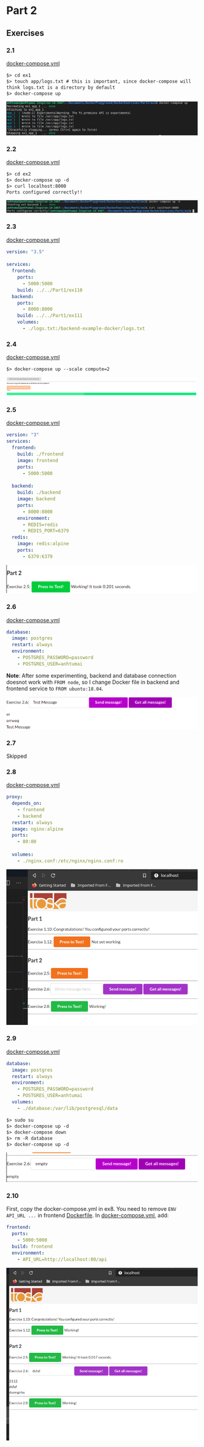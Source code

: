 # Part 2

## Exercises

### 2.1

[docker-compose.yml](./ex1/docker-compose.yml)

```shell
$> cd ex1
$> touch app/logs.txt # this is important, since docker-compose will think logs.txt is a directory by default
$> docker-compose up
```

![2.1](./2-1.png)

### 2.2

[docker-compose.yml](./ex2/docker-compose.yml)

```shell
$> cd ex2
$> docker-compose up -d
$> curl localhost:8000
Ports configured correctly!!
```

![2.2](2-2.png)

### 2.3

[docker-compose.yml](./ex3/docker-compose.yml)

```yaml
version: "3.5"

services:
  frontend:
    ports:
      - 5000:5000
    build: ../../Part1/ex110
  backend:
    ports:
      - 8000:8000
    build: ../../Part1/ex111
    volumes:
      - ./logs.txt:/backend-example-docker/logs.txt
```

### 2.4

[docker-compose.yml](./scaling-exercise/docker-compose.yml)

```shell
$> docker-compose up --scale compute=2
```

![2.4](2-4.png)

### 2.5

[docker-compose.yml](./ex5/docker-compose.yml)

```yaml
version: "3"
services:
  frontend:
    build: ./frontend
    image: frontend
    ports:
      - 5000:5000

  backend:
    build: ./backend
    image: backend
    ports:
      - 8000:8000
    environment:
      - REDIS=redis
      - REDIS_PORT=6379
  redis:
    image: redis:alpine
    ports:
      - 6379:6379
```

![2.5](2-5.png)

### 2.6

[docker-compose.yml](./ex6/docker-compose.yml)

```yaml
database:
  image: postgres
  restart: always
  environment:
    - POSTGRES_PASSWORD=password
    - POSTGRES_USER=anhtumai
```

**Note**: After some experimenting, backend and database connection doesnot work with `FROM node`, so I change Docker file in backend and frontend service to `FROM ubuntu:18.04`.

![2.6](2-6.png)

### 2.7

Skipped

### 2.8

[docker-compose.yml](./ex8/docker-compose.yml)

```yaml
proxy:
  depends_on:
    - frontend
    - backend
  restart: always
  image: nginx:alpine
  ports:
    - 80:80

  volumes:
    - ./nginx.conf:/etc/nginx/nginx.conf:ro
```

![2.8](2-8.png)

### 2.9

[docker-compose.yml](./ex9/docker-compose.yml)

```yaml
database:
  image: postgres
  restart: always
  environment:
    - POSTGRES_PASSWORD=password
    - POSTGRES_USER=anhtumai
  volumes:
    - ./database:/var/lib/postgresql/data
```

```shell
$> sudo su
$> docker-compose up -d
$> docker-compose down
$> rm -R database
$> docker-compose up -d
```

![2.9](2-9.png)

### 2.10

First, copy the docker-compose.yml in ex8. You need to remove `ENV API_URL ...` in frontend [Dockerfile](./ex10/frontend/Dockerfile). In [docker-compose.yml](./ex10/docker-compose.yml), add:

```yaml
frontend:
  ports:
    - 5000:5000
  build: frontend
  environment:
    - API_URL=http://localhost:80/api
```

![2.10](2-10.png)
